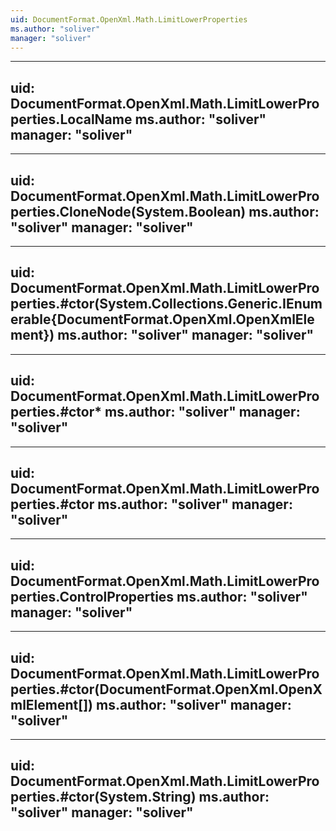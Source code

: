```yaml
---
uid: DocumentFormat.OpenXml.Math.LimitLowerProperties
ms.author: "soliver"
manager: "soliver"
---
```


---
uid: DocumentFormat.OpenXml.Math.LimitLowerProperties.LocalName
ms.author: "soliver"
manager: "soliver"
---

---
uid: DocumentFormat.OpenXml.Math.LimitLowerProperties.CloneNode(System.Boolean)
ms.author: "soliver"
manager: "soliver"
---

---
uid: DocumentFormat.OpenXml.Math.LimitLowerProperties.#ctor(System.Collections.Generic.IEnumerable{DocumentFormat.OpenXml.OpenXmlElement})
ms.author: "soliver"
manager: "soliver"
---

---
uid: DocumentFormat.OpenXml.Math.LimitLowerProperties.#ctor*
ms.author: "soliver"
manager: "soliver"
---

---
uid: DocumentFormat.OpenXml.Math.LimitLowerProperties.#ctor
ms.author: "soliver"
manager: "soliver"
---

---
uid: DocumentFormat.OpenXml.Math.LimitLowerProperties.ControlProperties
ms.author: "soliver"
manager: "soliver"
---

---
uid: DocumentFormat.OpenXml.Math.LimitLowerProperties.#ctor(DocumentFormat.OpenXml.OpenXmlElement[])
ms.author: "soliver"
manager: "soliver"
---

---
uid: DocumentFormat.OpenXml.Math.LimitLowerProperties.#ctor(System.String)
ms.author: "soliver"
manager: "soliver"
---
